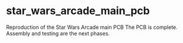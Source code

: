 # star_wars_arcade_main_pcb
Reproduction of the Star Wars Arcade main PCB
The PCB is complete. Assembly and testing are the next phases.